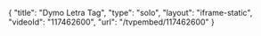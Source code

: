 {
    "title": "Dymo Letra Tag",
    "type": "solo",
    "layout": "iframe-static",
    "videoId": "117462600",
    "url": "\/tvpembed\/117462600"
}